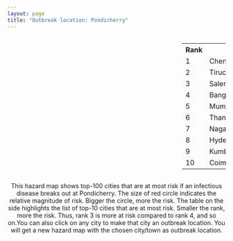 ```yaml
---
layout: page
title: "Outbreak location: Pondicherry"
---
```

<div style="width: 100%; overflow: auto;">
<div style="width: 75%; float: left;">
<div id="mapid">
<script src="https://buda-magenta.github.io/hazard_map/load_map.js"></script>

<script>
var marker_outbreak = L.marker([10.915649, 79.806949],{"autoPan": true}).addTo(map); marker_outbreak.bindTooltip("Pondicherry").openTooltip();

var circle_1 = L.circle([13.083694, 80.270186], {"pane": "markerPane", "color": "red", "fill": true, "fillOpacity": 0.2, "fillRule": "evenodd", "lineCap": "round", "lineJoin": "round", "opacity": 1.0, "radius": 77927, "stroke": true, "weight": 3}).addTo(map);
circle_1.bindTooltip("Chennai<br>rank: 1<br>hazard index: 0.077928")
circle_1.bindPopup('<a href="https://buda-magenta.github.io/hazard_map/Chennai">Chennai</a>')

var circle_2 = L.circle([10.804973, 78.687030], {"pane": "markerPane", "color": "red", "fill": true, "fillOpacity": 0.2, "fillRule": "evenodd", "lineCap": "round", "lineJoin": "round", "opacity": 1.0, "radius": 76713, "stroke": true, "weight": 3}).addTo(map);
circle_2.bindTooltip("Tiruchirappalli<br>rank: 2<br>hazard index: 0.076714")
circle_2.bindPopup('<a href="https://buda-magenta.github.io/hazard_map/Tiruchirappalli">Tiruchirappalli</a>')

var circle_3 = L.circle([11.664300, 78.146000], {"pane": "markerPane", "color": "red", "fill": true, "fillOpacity": 0.2, "fillRule": "evenodd", "lineCap": "round", "lineJoin": "round", "opacity": 1.0, "radius": 72434, "stroke": true, "weight": 3}).addTo(map);
circle_3.bindTooltip("Salem<br>rank: 3<br>hazard index: 0.072435")
circle_3.bindPopup('<a href="https://buda-magenta.github.io/hazard_map/Salem">Salem</a>')

var circle_4 = L.circle([12.979120, 77.591300], {"pane": "markerPane", "color": "red", "fill": true, "fillOpacity": 0.2, "fillRule": "evenodd", "lineCap": "round", "lineJoin": "round", "opacity": 1.0, "radius": 23772, "stroke": true, "weight": 3}).addTo(map);
circle_4.bindTooltip("Bangalore<br>rank: 4<br>hazard index: 0.023772")
circle_4.bindPopup('<a href="https://buda-magenta.github.io/hazard_map/Bangalore">Bangalore</a>')

var circle_5 = L.circle([19.075990, 72.877393], {"pane": "markerPane", "color": "red", "fill": true, "fillOpacity": 0.2, "fillRule": "evenodd", "lineCap": "round", "lineJoin": "round", "opacity": 1.0, "radius": 13449, "stroke": true, "weight": 3}).addTo(map);
circle_5.bindTooltip("Mumbai<br>rank: 5<br>hazard index: 0.013449")
circle_5.bindPopup('<a href="https://buda-magenta.github.io/hazard_map/Mumbai">Mumbai</a>')

var circle_6 = L.circle([10.786027, 79.138150], {"pane": "markerPane", "color": "red", "fill": true, "fillOpacity": 0.2, "fillRule": "evenodd", "lineCap": "round", "lineJoin": "round", "opacity": 1.0, "radius": 10856, "stroke": true, "weight": 3}).addTo(map);
circle_6.bindTooltip("Thanjavur<br>rank: 6<br>hazard index: 0.010857")
circle_6.bindPopup('<a href="https://buda-magenta.github.io/hazard_map/Thanjavur">Thanjavur</a>')

var circle_7 = L.circle([10.805628, 79.824660], {"pane": "markerPane", "color": "red", "fill": true, "fillOpacity": 0.2, "fillRule": "evenodd", "lineCap": "round", "lineJoin": "round", "opacity": 1.0, "radius": 7921, "stroke": true, "weight": 3}).addTo(map);
circle_7.bindTooltip("Nagapattinam<br>rank: 7<br>hazard index: 0.007921")
circle_7.bindPopup('<a href="https://buda-magenta.github.io/hazard_map/Nagapattinam">Nagapattinam</a>')

var circle_8 = L.circle([17.388786, 78.461065], {"pane": "markerPane", "color": "red", "fill": true, "fillOpacity": 0.2, "fillRule": "evenodd", "lineCap": "round", "lineJoin": "round", "opacity": 1.0, "radius": 6478, "stroke": true, "weight": 3}).addTo(map);
circle_8.bindTooltip("Hyderabad<br>rank: 8<br>hazard index: 0.006479")
circle_8.bindPopup('<a href="https://buda-magenta.github.io/hazard_map/Hyderabad">Hyderabad</a>')

var circle_9 = L.circle([10.964555, 79.371730], {"pane": "markerPane", "color": "red", "fill": true, "fillOpacity": 0.2, "fillRule": "evenodd", "lineCap": "round", "lineJoin": "round", "opacity": 1.0, "radius": 6436, "stroke": true, "weight": 3}).addTo(map);
circle_9.bindTooltip("Kumbakonam<br>rank: 9<br>hazard index: 0.006437")
circle_9.bindPopup('<a href="https://buda-magenta.github.io/hazard_map/Kumbakonam">Kumbakonam</a>')

var circle_10 = L.circle([11.001812, 76.962843], {"pane": "markerPane", "color": "red", "fill": true, "fillOpacity": 0.2, "fillRule": "evenodd", "lineCap": "round", "lineJoin": "round", "opacity": 1.0, "radius": 6277, "stroke": true, "weight": 3}).addTo(map);
circle_10.bindTooltip("Coimbatore<br>rank: 10<br>hazard index: 0.006277")
circle_10.bindPopup('<a href="https://buda-magenta.github.io/hazard_map/Coimbatore">Coimbatore</a>')

var circle_11 = L.circle([10.500000, 78.833333], {"pane": "markerPane", "color": "red", "fill": true, "fillOpacity": 0.2, "fillRule": "evenodd", "lineCap": "round", "lineJoin": "round", "opacity": 1.0, "radius": 4731, "stroke": true, "weight": 3}).addTo(map);
circle_11.bindTooltip("Pudukkottai<br>rank: 11<br>hazard index: 0.004732")
circle_11.bindPopup('<a href="https://buda-magenta.github.io/hazard_map/Pudukkottai">Pudukkottai</a>')

var circle_12 = L.circle([13.631637, 79.423171], {"pane": "markerPane", "color": "red", "fill": true, "fillOpacity": 0.2, "fillRule": "evenodd", "lineCap": "round", "lineJoin": "round", "opacity": 1.0, "radius": 4114, "stroke": true, "weight": 3}).addTo(map);
circle_12.bindTooltip("Tirupati<br>rank: 12<br>hazard index: 0.004114")
circle_12.bindPopup('<a href="https://buda-magenta.github.io/hazard_map/Tirupati">Tirupati</a>')

var circle_13 = L.circle([11.715950, 79.767053], {"pane": "markerPane", "color": "red", "fill": true, "fillOpacity": 0.2, "fillRule": "evenodd", "lineCap": "round", "lineJoin": "round", "opacity": 1.0, "radius": 4013, "stroke": true, "weight": 3}).addTo(map);
circle_13.bindTooltip("Cuddalore Port<br>rank: 13<br>hazard index: 0.004014")
circle_13.bindPopup('<a href="https://buda-magenta.github.io/hazard_map/Cuddalore_Port">Cuddalore Port</a>')

var circle_14 = L.circle([10.044512, 78.743363], {"pane": "markerPane", "color": "red", "fill": true, "fillOpacity": 0.2, "fillRule": "evenodd", "lineCap": "round", "lineJoin": "round", "opacity": 1.0, "radius": 3999, "stroke": true, "weight": 3}).addTo(map);
circle_14.bindTooltip("Karaikkudi<br>rank: 14<br>hazard index: 0.003999")
circle_14.bindPopup('<a href="https://buda-magenta.github.io/hazard_map/Karaikkudi">Karaikkudi</a>')

var circle_15 = L.circle([12.227213, 79.070156], {"pane": "markerPane", "color": "red", "fill": true, "fillOpacity": 0.2, "fillRule": "evenodd", "lineCap": "round", "lineJoin": "round", "opacity": 1.0, "radius": 3391, "stroke": true, "weight": 3}).addTo(map);
circle_15.bindTooltip("Tiruvannamalai<br>rank: 15<br>hazard index: 0.003392")
circle_15.bindPopup('<a href="https://buda-magenta.github.io/hazard_map/Tiruvannamalai">Tiruvannamalai</a>')

var circle_16 = L.circle([18.521428, 73.854454], {"pane": "markerPane", "color": "red", "fill": true, "fillOpacity": 0.2, "fillRule": "evenodd", "lineCap": "round", "lineJoin": "round", "opacity": 1.0, "radius": 3357, "stroke": true, "weight": 3}).addTo(map);
circle_16.bindTooltip("Pune<br>rank: 16<br>hazard index: 0.003358")
circle_16.bindPopup('<a href="https://buda-magenta.github.io/hazard_map/Pune">Pune</a>')

var circle_17 = L.circle([22.541418, 88.357691], {"pane": "markerPane", "color": "red", "fill": true, "fillOpacity": 0.2, "fillRule": "evenodd", "lineCap": "round", "lineJoin": "round", "opacity": 1.0, "radius": 3259, "stroke": true, "weight": 3}).addTo(map);
circle_17.bindTooltip("Kolkata<br>rank: 17<br>hazard index: 0.003259")
circle_17.bindPopup('<a href="https://buda-magenta.github.io/hazard_map/Kolkata">Kolkata</a>')

var circle_18 = L.circle([11.369204, 77.676627], {"pane": "markerPane", "color": "red", "fill": true, "fillOpacity": 0.2, "fillRule": "evenodd", "lineCap": "round", "lineJoin": "round", "opacity": 1.0, "radius": 3258, "stroke": true, "weight": 3}).addTo(map);
circle_18.bindTooltip("Erode<br>rank: 18<br>hazard index: 0.003258")
circle_18.bindPopup('<a href="https://buda-magenta.github.io/hazard_map/Erode">Erode</a>')

var circle_19 = L.circle([10.346837, 78.654771], {"pane": "markerPane", "color": "red", "fill": true, "fillOpacity": 0.2, "fillRule": "evenodd", "lineCap": "round", "lineJoin": "round", "opacity": 1.0, "radius": 3022, "stroke": true, "weight": 3}).addTo(map);
circle_19.bindTooltip("Neiveli<br>rank: 19<br>hazard index: 0.003023")
circle_19.bindPopup('<a href="https://buda-magenta.github.io/hazard_map/Neiveli">Neiveli</a>')

var circle_20 = L.circle([12.869810, 74.843008], {"pane": "markerPane", "color": "red", "fill": true, "fillOpacity": 0.2, "fillRule": "evenodd", "lineCap": "round", "lineJoin": "round", "opacity": 1.0, "radius": 2867, "stroke": true, "weight": 3}).addTo(map);
circle_20.bindTooltip("Mangalore<br>rank: 20<br>hazard index: 0.002867")
circle_20.bindPopup('<a href="https://buda-magenta.github.io/hazard_map/Mangalore">Mangalore</a>')

var circle_21 = L.circle([12.794811, 79.000641], {"pane": "markerPane", "color": "red", "fill": true, "fillOpacity": 0.2, "fillRule": "evenodd", "lineCap": "round", "lineJoin": "round", "opacity": 1.0, "radius": 2865, "stroke": true, "weight": 3}).addTo(map);
circle_21.bindTooltip("Vellore<br>rank: 21<br>hazard index: 0.002865")
circle_21.bindPopup('<a href="https://buda-magenta.github.io/hazard_map/Vellore">Vellore</a>')

var circle_22 = L.circle([28.651718, 77.221939], {"pane": "markerPane", "color": "red", "fill": true, "fillOpacity": 0.2, "fillRule": "evenodd", "lineCap": "round", "lineJoin": "round", "opacity": 1.0, "radius": 2770, "stroke": true, "weight": 3}).addTo(map);
circle_22.bindTooltip("Delhi<br>rank: 22<br>hazard index: 0.002771")
circle_22.bindPopup('<a href="https://buda-magenta.github.io/hazard_map/Delhi">Delhi</a>')

var circle_23 = L.circle([9.926115, 78.114098], {"pane": "markerPane", "color": "red", "fill": true, "fillOpacity": 0.2, "fillRule": "evenodd", "lineCap": "round", "lineJoin": "round", "opacity": 1.0, "radius": 2738, "stroke": true, "weight": 3}).addTo(map);
circle_23.bindTooltip("Madurai<br>rank: 23<br>hazard index: 0.002738")
circle_23.bindPopup('<a href="https://buda-magenta.github.io/hazard_map/Madurai">Madurai</a>')

var circle_24 = L.circle([11.101781, 77.345192], {"pane": "markerPane", "color": "red", "fill": true, "fillOpacity": 0.2, "fillRule": "evenodd", "lineCap": "round", "lineJoin": "round", "opacity": 1.0, "radius": 2629, "stroke": true, "weight": 3}).addTo(map);
circle_24.bindTooltip("Tiruppur<br>rank: 24<br>hazard index: 0.002629")
circle_24.bindPopup('<a href="https://buda-magenta.github.io/hazard_map/Tiruppur">Tiruppur</a>')

var circle_25 = L.circle([11.258608, 75.778874], {"pane": "markerPane", "color": "red", "fill": true, "fillOpacity": 0.2, "fillRule": "evenodd", "lineCap": "round", "lineJoin": "round", "opacity": 1.0, "radius": 2555, "stroke": true, "weight": 3}).addTo(map);
circle_25.bindTooltip("Kozhikode<br>rank: 25<br>hazard index: 0.002555")
circle_25.bindPopup('<a href="https://buda-magenta.github.io/hazard_map/Kozhikode">Kozhikode</a>')

var circle_26 = L.circle([17.723128, 83.301284], {"pane": "markerPane", "color": "red", "fill": true, "fillOpacity": 0.2, "fillRule": "evenodd", "lineCap": "round", "lineJoin": "round", "opacity": 1.0, "radius": 2504, "stroke": true, "weight": 3}).addTo(map);
circle_26.bindTooltip("Visakhapatnam<br>rank: 26<br>hazard index: 0.002505")
circle_26.bindPopup('<a href="https://buda-magenta.github.io/hazard_map/Visakhapatnam">Visakhapatnam</a>')

var circle_27 = L.circle([8.701220, 77.579269], {"pane": "markerPane", "color": "red", "fill": true, "fillOpacity": 0.2, "fillRule": "evenodd", "lineCap": "round", "lineJoin": "round", "opacity": 1.0, "radius": 2161, "stroke": true, "weight": 3}).addTo(map);
circle_27.bindTooltip("Tirunelveli<br>rank: 27<br>hazard index: 0.002161")
circle_27.bindPopup('<a href="https://buda-magenta.github.io/hazard_map/Tirunelveli">Tirunelveli</a>')

var circle_28 = L.circle([13.160105, 79.155551], {"pane": "markerPane", "color": "red", "fill": true, "fillOpacity": 0.2, "fillRule": "evenodd", "lineCap": "round", "lineJoin": "round", "opacity": 1.0, "radius": 2092, "stroke": true, "weight": 3}).addTo(map);
circle_28.bindTooltip("Chittoor<br>rank: 28<br>hazard index: 0.002092")
circle_28.bindPopup('<a href="https://buda-magenta.github.io/hazard_map/Chittoor">Chittoor</a>')

var circle_29 = L.circle([19.194329, 72.970178], {"pane": "markerPane", "color": "red", "fill": true, "fillOpacity": 0.2, "fillRule": "evenodd", "lineCap": "round", "lineJoin": "round", "opacity": 1.0, "radius": 1960, "stroke": true, "weight": 3}).addTo(map);
circle_29.bindTooltip("Thane<br>rank: 29<br>hazard index: 0.001960")
circle_29.bindPopup('<a href="https://buda-magenta.github.io/hazard_map/Thane">Thane</a>')

var circle_30 = L.circle([16.508759, 80.618510], {"pane": "markerPane", "color": "red", "fill": true, "fillOpacity": 0.2, "fillRule": "evenodd", "lineCap": "round", "lineJoin": "round", "opacity": 1.0, "radius": 1804, "stroke": true, "weight": 3}).addTo(map);
circle_30.bindTooltip("Vijayawada<br>rank: 30<br>hazard index: 0.001805")
circle_30.bindPopup('<a href="https://buda-magenta.github.io/hazard_map/Vijayawada">Vijayawada</a>')

var circle_31 = L.circle([25.531031, 78.652689], {"pane": "markerPane", "color": "red", "fill": true, "fillOpacity": 0.2, "fillRule": "evenodd", "lineCap": "round", "lineJoin": "round", "opacity": 1.0, "radius": 1367, "stroke": true, "weight": 3}).addTo(map);
circle_31.bindTooltip("Jhansi<br>rank: 31<br>hazard index: 0.001367")
circle_31.bindPopup('<a href="https://buda-magenta.github.io/hazard_map/Jhansi">Jhansi</a>')

var circle_32 = L.circle([20.266777, 85.843559], {"pane": "markerPane", "color": "red", "fill": true, "fillOpacity": 0.2, "fillRule": "evenodd", "lineCap": "round", "lineJoin": "round", "opacity": 1.0, "radius": 1212, "stroke": true, "weight": 3}).addTo(map);
circle_32.bindTooltip("Bhubaneswar<br>rank: 32<br>hazard index: 0.001213")
circle_32.bindPopup('<a href="https://buda-magenta.github.io/hazard_map/Bhubaneswar">Bhubaneswar</a>')

var circle_33 = L.circle([12.305183, 76.655361], {"pane": "markerPane", "color": "red", "fill": true, "fillOpacity": 0.2, "fillRule": "evenodd", "lineCap": "round", "lineJoin": "round", "opacity": 1.0, "radius": 1117, "stroke": true, "weight": 3}).addTo(map);
circle_33.bindTooltip("Mysore<br>rank: 33<br>hazard index: 0.001117")
circle_33.bindPopup('<a href="https://buda-magenta.github.io/hazard_map/Mysore">Mysore</a>')

var circle_34 = L.circle([13.125476, 80.094090], {"pane": "markerPane", "color": "red", "fill": true, "fillOpacity": 0.2, "fillRule": "evenodd", "lineCap": "round", "lineJoin": "round", "opacity": 1.0, "radius": 1113, "stroke": true, "weight": 3}).addTo(map);
circle_34.bindTooltip("Avadi<br>rank: 34<br>hazard index: 0.001113")
circle_34.bindPopup('<a href="https://buda-magenta.github.io/hazard_map/Avadi">Avadi</a>')

var circle_35 = L.circle([13.156387, 80.300528], {"pane": "markerPane", "color": "red", "fill": true, "fillOpacity": 0.2, "fillRule": "evenodd", "lineCap": "round", "lineJoin": "round", "opacity": 1.0, "radius": 1061, "stroke": true, "weight": 3}).addTo(map);
circle_35.bindTooltip("Tiruvottiyur<br>rank: 35<br>hazard index: 0.001062")
circle_35.bindPopup('<a href="https://buda-magenta.github.io/hazard_map/Tiruvottiyur">Tiruvottiyur</a>')

var circle_36 = L.circle([8.188047, 77.429049], {"pane": "markerPane", "color": "red", "fill": true, "fillOpacity": 0.2, "fillRule": "evenodd", "lineCap": "round", "lineJoin": "round", "opacity": 1.0, "radius": 1021, "stroke": true, "weight": 3}).addTo(map);
circle_36.bindTooltip("Nagercoil<br>rank: 36<br>hazard index: 0.001021")
circle_36.bindPopup('<a href="https://buda-magenta.github.io/hazard_map/Nagercoil">Nagercoil</a>')

var circle_37 = L.circle([15.351838, 75.137985], {"pane": "markerPane", "color": "red", "fill": true, "fillOpacity": 0.2, "fillRule": "evenodd", "lineCap": "round", "lineJoin": "round", "opacity": 1.0, "radius": 1017, "stroke": true, "weight": 3}).addTo(map);
circle_37.bindTooltip("Hubli<br>rank: 37<br>hazard index: 0.001017")
circle_37.bindPopup('<a href="https://buda-magenta.github.io/hazard_map/Hubli">Hubli</a>')

var circle_38 = L.circle([10.330330, 78.067398], {"pane": "markerPane", "color": "red", "fill": true, "fillOpacity": 0.2, "fillRule": "evenodd", "lineCap": "round", "lineJoin": "round", "opacity": 1.0, "radius": 885, "stroke": true, "weight": 3}).addTo(map);
circle_38.bindTooltip("Dindigul<br>rank: 38<br>hazard index: 0.000886")
circle_38.bindPopup('<a href="https://buda-magenta.github.io/hazard_map/Dindigul">Dindigul</a>')

var circle_39 = L.circle([10.787898, 76.474087], {"pane": "markerPane", "color": "red", "fill": true, "fillOpacity": 0.2, "fillRule": "evenodd", "lineCap": "round", "lineJoin": "round", "opacity": 1.0, "radius": 774, "stroke": true, "weight": 3}).addTo(map);
circle_39.bindTooltip("Palakkad<br>rank: 39<br>hazard index: 0.000775")
circle_39.bindPopup('<a href="https://buda-magenta.github.io/hazard_map/Palakkad">Palakkad</a>')

var circle_40 = L.circle([14.449372, 79.987376], {"pane": "markerPane", "color": "red", "fill": true, "fillOpacity": 0.2, "fillRule": "evenodd", "lineCap": "round", "lineJoin": "round", "opacity": 1.0, "radius": 731, "stroke": true, "weight": 3}).addTo(map);
circle_40.bindTooltip("Nellore<br>rank: 40<br>hazard index: 0.000731")
circle_40.bindPopup('<a href="https://buda-magenta.github.io/hazard_map/Nellore">Nellore</a>')

var circle_41 = L.circle([12.929903, 80.111823], {"pane": "markerPane", "color": "red", "fill": true, "fillOpacity": 0.2, "fillRule": "evenodd", "lineCap": "round", "lineJoin": "round", "opacity": 1.0, "radius": 680, "stroke": true, "weight": 3}).addTo(map);
circle_41.bindTooltip("Tambaram<br>rank: 41<br>hazard index: 0.000680")
circle_41.bindPopup('<a href="https://buda-magenta.github.io/hazard_map/Tambaram">Tambaram</a>')

var circle_42 = L.circle([13.340077, 77.100621], {"pane": "markerPane", "color": "red", "fill": true, "fillOpacity": 0.2, "fillRule": "evenodd", "lineCap": "round", "lineJoin": "round", "opacity": 1.0, "radius": 607, "stroke": true, "weight": 3}).addTo(map);
circle_42.bindTooltip("Tumkur<br>rank: 42<br>hazard index: 0.000607")
circle_42.bindPopup('<a href="https://buda-magenta.github.io/hazard_map/Tumkur">Tumkur</a>')

var circle_43 = L.circle([8.576971, 77.050125], {"pane": "markerPane", "color": "red", "fill": true, "fillOpacity": 0.2, "fillRule": "evenodd", "lineCap": "round", "lineJoin": "round", "opacity": 1.0, "radius": 573, "stroke": true, "weight": 3}).addTo(map);
circle_43.bindTooltip("Thiruvananthapuram<br>rank: 43<br>hazard index: 0.000574")
circle_43.bindPopup('<a href="https://buda-magenta.github.io/hazard_map/Thiruvananthapuram">Thiruvananthapuram</a>')

var circle_44 = L.circle([21.149813, 79.082056], {"pane": "markerPane", "color": "red", "fill": true, "fillOpacity": 0.2, "fillRule": "evenodd", "lineCap": "round", "lineJoin": "round", "opacity": 1.0, "radius": 551, "stroke": true, "weight": 3}).addTo(map);
circle_44.bindTooltip("Nagpur<br>rank: 44<br>hazard index: 0.000551")
circle_44.bindPopup('<a href="https://buda-magenta.github.io/hazard_map/Nagpur">Nagpur</a>')

var circle_45 = L.circle([16.850253, 74.594888], {"pane": "markerPane", "color": "red", "fill": true, "fillOpacity": 0.2, "fillRule": "evenodd", "lineCap": "round", "lineJoin": "round", "opacity": 1.0, "radius": 541, "stroke": true, "weight": 3}).addTo(map);
circle_45.bindTooltip("Sangli<br>rank: 45<br>hazard index: 0.000542")
circle_45.bindPopup('<a href="https://buda-magenta.github.io/hazard_map/Sangli">Sangli</a>')

var circle_46 = L.circle([15.857267, 74.506934], {"pane": "markerPane", "color": "red", "fill": true, "fillOpacity": 0.2, "fillRule": "evenodd", "lineCap": "round", "lineJoin": "round", "opacity": 1.0, "radius": 526, "stroke": true, "weight": 3}).addTo(map);
circle_46.bindTooltip("Belgaum<br>rank: 46<br>hazard index: 0.000526")
circle_46.bindPopup('<a href="https://buda-magenta.github.io/hazard_map/Belgaum">Belgaum</a>')

var circle_47 = L.circle([14.466127, 75.920636], {"pane": "markerPane", "color": "red", "fill": true, "fillOpacity": 0.2, "fillRule": "evenodd", "lineCap": "round", "lineJoin": "round", "opacity": 1.0, "radius": 468, "stroke": true, "weight": 3}).addTo(map);
circle_47.bindTooltip("Davanagere<br>rank: 47<br>hazard index: 0.000469")
circle_47.bindPopup('<a href="https://buda-magenta.github.io/hazard_map/Davanagere">Davanagere</a>')

var circle_48 = L.circle([12.989816, 80.100987], {"pane": "markerPane", "color": "red", "fill": true, "fillOpacity": 0.2, "fillRule": "evenodd", "lineCap": "round", "lineJoin": "round", "opacity": 1.0, "radius": 468, "stroke": true, "weight": 3}).addTo(map);
circle_48.bindTooltip("Pallavaram<br>rank: 48<br>hazard index: 0.000469")
circle_48.bindPopup('<a href="https://buda-magenta.github.io/hazard_map/Pallavaram">Pallavaram</a>')

var circle_49 = L.circle([10.525626, 76.213254], {"pane": "markerPane", "color": "red", "fill": true, "fillOpacity": 0.2, "fillRule": "evenodd", "lineCap": "round", "lineJoin": "round", "opacity": 1.0, "radius": 453, "stroke": true, "weight": 3}).addTo(map);
circle_49.bindTooltip("Thrissur<br>rank: 49<br>hazard index: 0.000454")
circle_49.bindPopup('<a href="https://buda-magenta.github.io/hazard_map/Thrissur">Thrissur</a>')

var circle_50 = L.circle([23.258486, 77.401989], {"pane": "markerPane", "color": "red", "fill": true, "fillOpacity": 0.2, "fillRule": "evenodd", "lineCap": "round", "lineJoin": "round", "opacity": 1.0, "radius": 411, "stroke": true, "weight": 3}).addTo(map);
circle_50.bindTooltip("Bhopal<br>rank: 50<br>hazard index: 0.000412")
circle_50.bindPopup('<a href="https://buda-magenta.github.io/hazard_map/Bhopal">Bhopal</a>')

var circle_51 = L.circle([27.175255, 78.009816], {"pane": "markerPane", "color": "red", "fill": true, "fillOpacity": 0.2, "fillRule": "evenodd", "lineCap": "round", "lineJoin": "round", "opacity": 1.0, "radius": 360, "stroke": true, "weight": 3}).addTo(map);
circle_51.bindTooltip("Agra<br>rank: 51<br>hazard index: 0.000361")
circle_51.bindPopup('<a href="https://buda-magenta.github.io/hazard_map/Agra">Agra</a>')

var circle_52 = L.circle([12.792907, 78.699917], {"pane": "markerPane", "color": "red", "fill": true, "fillOpacity": 0.2, "fillRule": "evenodd", "lineCap": "round", "lineJoin": "round", "opacity": 1.0, "radius": 360, "stroke": true, "weight": 3}).addTo(map);
circle_52.bindTooltip("Ambur<br>rank: 52<br>hazard index: 0.000361")
circle_52.bindPopup('<a href="https://buda-magenta.github.io/hazard_map/Ambur">Ambur</a>')

var circle_53 = L.circle([18.112082, 83.405220], {"pane": "markerPane", "color": "red", "fill": true, "fillOpacity": 0.2, "fillRule": "evenodd", "lineCap": "round", "lineJoin": "round", "opacity": 1.0, "radius": 329, "stroke": true, "weight": 3}).addTo(map);
circle_53.bindTooltip("Vizianagaram<br>rank: 53<br>hazard index: 0.000329")
circle_53.bindPopup('<a href="https://buda-magenta.github.io/hazard_map/Vizianagaram">Vizianagaram</a>')

var circle_54 = L.circle([23.021624, 72.579707], {"pane": "markerPane", "color": "red", "fill": true, "fillOpacity": 0.2, "fillRule": "evenodd", "lineCap": "round", "lineJoin": "round", "opacity": 1.0, "radius": 313, "stroke": true, "weight": 3}).addTo(map);
circle_54.bindTooltip("Ahmedabad<br>rank: 54<br>hazard index: 0.000313")
circle_54.bindPopup('<a href="https://buda-magenta.github.io/hazard_map/Ahmedabad">Ahmedabad</a>')

var circle_55 = L.circle([12.955100, 78.269900], {"pane": "markerPane", "color": "red", "fill": true, "fillOpacity": 0.2, "fillRule": "evenodd", "lineCap": "round", "lineJoin": "round", "opacity": 1.0, "radius": 302, "stroke": true, "weight": 3}).addTo(map);
circle_55.bindTooltip("Robertson Pet<br>rank: 55<br>hazard index: 0.000302")
circle_55.bindPopup('<a href="https://buda-magenta.github.io/hazard_map/Robertson_Pet">Robertson Pet</a>')

var circle_56 = L.circle([9.931308, 76.267414], {"pane": "markerPane", "color": "red", "fill": true, "fillOpacity": 0.2, "fillRule": "evenodd", "lineCap": "round", "lineJoin": "round", "opacity": 1.0, "radius": 292, "stroke": true, "weight": 3}).addTo(map);
circle_56.bindTooltip("Kochi<br>rank: 56<br>hazard index: 0.000293")
circle_56.bindPopup('<a href="https://buda-magenta.github.io/hazard_map/Kochi">Kochi</a>')

var circle_57 = L.circle([11.664535, 92.739045], {"pane": "markerPane", "color": "red", "fill": true, "fillOpacity": 0.2, "fillRule": "evenodd", "lineCap": "round", "lineJoin": "round", "opacity": 1.0, "radius": 274, "stroke": true, "weight": 3}).addTo(map);
circle_57.bindTooltip("Port Blair<br>rank: 57<br>hazard index: 0.000275")
circle_57.bindPopup('<a href="https://buda-magenta.github.io/hazard_map/Port_Blair">Port Blair</a>')

var circle_58 = L.circle([8.887951, 76.595501], {"pane": "markerPane", "color": "red", "fill": true, "fillOpacity": 0.2, "fillRule": "evenodd", "lineCap": "round", "lineJoin": "round", "opacity": 1.0, "radius": 271, "stroke": true, "weight": 3}).addTo(map);
circle_58.bindTooltip("Kollam<br>rank: 58<br>hazard index: 0.000271")
circle_58.bindPopup('<a href="https://buda-magenta.github.io/hazard_map/Kollam">Kollam</a>')

var circle_59 = L.circle([17.005045, 81.780473], {"pane": "markerPane", "color": "red", "fill": true, "fillOpacity": 0.2, "fillRule": "evenodd", "lineCap": "round", "lineJoin": "round", "opacity": 1.0, "radius": 248, "stroke": true, "weight": 3}).addTo(map);
circle_59.bindTooltip("Rajahmundry<br>rank: 59<br>hazard index: 0.000248")
circle_59.bindPopup('<a href="https://buda-magenta.github.io/hazard_map/Rajahmundry">Rajahmundry</a>')

var circle_60 = L.circle([12.836393, 79.705330], {"pane": "markerPane", "color": "red", "fill": true, "fillOpacity": 0.2, "fillRule": "evenodd", "lineCap": "round", "lineJoin": "round", "opacity": 1.0, "radius": 247, "stroke": true, "weight": 3}).addTo(map);
circle_60.bindTooltip("Kanchipuram<br>rank: 60<br>hazard index: 0.000248")
circle_60.bindPopup('<a href="https://buda-magenta.github.io/hazard_map/Kanchipuram">Kanchipuram</a>')

var circle_61 = L.circle([21.170200, 72.831100], {"pane": "markerPane", "color": "red", "fill": true, "fillOpacity": 0.2, "fillRule": "evenodd", "lineCap": "round", "lineJoin": "round", "opacity": 1.0, "radius": 230, "stroke": true, "weight": 3}).addTo(map);
circle_61.bindTooltip("Surat<br>rank: 61<br>hazard index: 0.000231")
circle_61.bindPopup('<a href="https://buda-magenta.github.io/hazard_map/Surat">Surat</a>')

var circle_62 = L.circle([9.403158, 77.518264], {"pane": "markerPane", "color": "red", "fill": true, "fillOpacity": 0.2, "fillRule": "evenodd", "lineCap": "round", "lineJoin": "round", "opacity": 1.0, "radius": 228, "stroke": true, "weight": 3}).addTo(map);
circle_62.bindTooltip("Rajapalayam<br>rank: 62<br>hazard index: 0.000229")
circle_62.bindPopup('<a href="https://buda-magenta.github.io/hazard_map/Rajapalayam">Rajapalayam</a>')

var circle_63 = L.circle([19.261944, 73.194760], {"pane": "markerPane", "color": "red", "fill": true, "fillOpacity": 0.2, "fillRule": "evenodd", "lineCap": "round", "lineJoin": "round", "opacity": 1.0, "radius": 221, "stroke": true, "weight": 3}).addTo(map);
circle_63.bindTooltip("Ulhas Nagar<br>rank: 63<br>hazard index: 0.000221")
circle_63.bindPopup('<a href="https://buda-magenta.github.io/hazard_map/Ulhas_Nagar">Ulhas Nagar</a>')

var circle_64 = L.circle([12.732884, 77.830948], {"pane": "markerPane", "color": "red", "fill": true, "fillOpacity": 0.2, "fillRule": "evenodd", "lineCap": "round", "lineJoin": "round", "opacity": 1.0, "radius": 202, "stroke": true, "weight": 3}).addTo(map);
circle_64.bindTooltip("Hosur<br>rank: 64<br>hazard index: 0.000203")
circle_64.bindPopup('<a href="https://buda-magenta.github.io/hazard_map/Hosur">Hosur</a>')

var circle_65 = L.circle([18.627929, 73.800983], {"pane": "markerPane", "color": "red", "fill": true, "fillOpacity": 0.2, "fillRule": "evenodd", "lineCap": "round", "lineJoin": "round", "opacity": 1.0, "radius": 188, "stroke": true, "weight": 3}).addTo(map);
circle_65.bindTooltip("Pimpri Chinchwad<br>rank: 65<br>hazard index: 0.000189")
circle_65.bindPopup('<a href="https://buda-magenta.github.io/hazard_map/Pimpri_Chinchwad">Pimpri Chinchwad</a>')

var circle_66 = L.circle([20.011247, 73.790236], {"pane": "markerPane", "color": "red", "fill": true, "fillOpacity": 0.2, "fillRule": "evenodd", "lineCap": "round", "lineJoin": "round", "opacity": 1.0, "radius": 184, "stroke": true, "weight": 3}).addTo(map);
circle_66.bindTooltip("Nashik<br>rank: 66<br>hazard index: 0.000185")
circle_66.bindPopup('<a href="https://buda-magenta.github.io/hazard_map/Nashik">Nashik</a>')

var circle_67 = L.circle([12.523889, 76.896196], {"pane": "markerPane", "color": "red", "fill": true, "fillOpacity": 0.2, "fillRule": "evenodd", "lineCap": "round", "lineJoin": "round", "opacity": 1.0, "radius": 166, "stroke": true, "weight": 3}).addTo(map);
circle_67.bindTooltip("Mandya<br>rank: 67<br>hazard index: 0.000166")
circle_67.bindPopup('<a href="https://buda-magenta.github.io/hazard_map/Mandya">Mandya</a>')

var circle_68 = L.circle([19.439885, 72.880383], {"pane": "markerPane", "color": "red", "fill": true, "fillOpacity": 0.2, "fillRule": "evenodd", "lineCap": "round", "lineJoin": "round", "opacity": 1.0, "radius": 161, "stroke": true, "weight": 3}).addTo(map);
circle_68.bindTooltip("Vasai<br>rank: 68<br>hazard index: 0.000162")
circle_68.bindPopup('<a href="https://buda-magenta.github.io/hazard_map/Vasai">Vasai</a>')

var circle_69 = L.circle([13.137000, 78.133961], {"pane": "markerPane", "color": "red", "fill": true, "fillOpacity": 0.2, "fillRule": "evenodd", "lineCap": "round", "lineJoin": "round", "opacity": 1.0, "radius": 155, "stroke": true, "weight": 3}).addTo(map);
circle_69.bindTooltip("Kolar<br>rank: 69<br>hazard index: 0.000156")
circle_69.bindPopup('<a href="https://buda-magenta.github.io/hazard_map/Kolar">Kolar</a>')

var circle_70 = L.circle([15.398403, 73.812918], {"pane": "markerPane", "color": "red", "fill": true, "fillOpacity": 0.2, "fillRule": "evenodd", "lineCap": "round", "lineJoin": "round", "opacity": 1.0, "radius": 154, "stroke": true, "weight": 3}).addTo(map);
circle_70.bindTooltip("Vasco Da Gama<br>rank: 70<br>hazard index: 0.000155")
circle_70.bindPopup('<a href="https://buda-magenta.github.io/hazard_map/Vasco_Da_Gama">Vasco Da Gama</a>')

var circle_71 = L.circle([25.133173, 86.525040], {"pane": "markerPane", "color": "red", "fill": true, "fillOpacity": 0.2, "fillRule": "evenodd", "lineCap": "round", "lineJoin": "round", "opacity": 1.0, "radius": 150, "stroke": true, "weight": 3}).addTo(map);
circle_71.bindTooltip("Kharagpur<br>rank: 71<br>hazard index: 0.000150")
circle_71.bindPopup('<a href="https://buda-magenta.github.io/hazard_map/Kharagpur">Kharagpur</a>')

var circle_72 = L.circle([15.507555, 80.060800], {"pane": "markerPane", "color": "red", "fill": true, "fillOpacity": 0.2, "fillRule": "evenodd", "lineCap": "round", "lineJoin": "round", "opacity": 1.0, "radius": 146, "stroke": true, "weight": 3}).addTo(map);
circle_72.bindTooltip("Ongole<br>rank: 72<br>hazard index: 0.000146")
circle_72.bindPopup('<a href="https://buda-magenta.github.io/hazard_map/Ongole">Ongole</a>')

var circle_73 = L.circle([26.180598, 91.753943], {"pane": "markerPane", "color": "red", "fill": true, "fillOpacity": 0.2, "fillRule": "evenodd", "lineCap": "round", "lineJoin": "round", "opacity": 1.0, "radius": 144, "stroke": true, "weight": 3}).addTo(map);
circle_73.bindTooltip("Guwahati<br>rank: 73<br>hazard index: 0.000144")
circle_73.bindPopup('<a href="https://buda-magenta.github.io/hazard_map/Guwahati">Guwahati</a>')

var circle_74 = L.circle([17.980609, 79.598212], {"pane": "markerPane", "color": "red", "fill": true, "fillOpacity": 0.2, "fillRule": "evenodd", "lineCap": "round", "lineJoin": "round", "opacity": 1.0, "radius": 142, "stroke": true, "weight": 3}).addTo(map);
circle_74.bindTooltip("Warangal<br>rank: 74<br>hazard index: 0.000142")
circle_74.bindPopup('<a href="https://buda-magenta.github.io/hazard_map/Warangal">Warangal</a>')

var circle_75 = L.circle([19.807608, 85.825254], {"pane": "markerPane", "color": "red", "fill": true, "fillOpacity": 0.2, "fillRule": "evenodd", "lineCap": "round", "lineJoin": "round", "opacity": 1.0, "radius": 139, "stroke": true, "weight": 3}).addTo(map);
circle_75.bindTooltip("Puri<br>rank: 75<br>hazard index: 0.000140")
circle_75.bindPopup('<a href="https://buda-magenta.github.io/hazard_map/Puri">Puri</a>')

var circle_76 = L.circle([13.007082, 76.099270], {"pane": "markerPane", "color": "red", "fill": true, "fillOpacity": 0.2, "fillRule": "evenodd", "lineCap": "round", "lineJoin": "round", "opacity": 1.0, "radius": 139, "stroke": true, "weight": 3}).addTo(map);
circle_76.bindTooltip("Hassan<br>rank: 76<br>hazard index: 0.000139")
circle_76.bindPopup('<a href="https://buda-magenta.github.io/hazard_map/Hassan">Hassan</a>')

var circle_77 = L.circle([16.291519, 80.454159], {"pane": "markerPane", "color": "red", "fill": true, "fillOpacity": 0.2, "fillRule": "evenodd", "lineCap": "round", "lineJoin": "round", "opacity": 1.0, "radius": 135, "stroke": true, "weight": 3}).addTo(map);
circle_77.bindTooltip("Guntur<br>rank: 77<br>hazard index: 0.000135")
circle_77.bindPopup('<a href="https://buda-magenta.github.io/hazard_map/Guntur">Guntur</a>')

var circle_78 = L.circle([17.636129, 74.298278], {"pane": "markerPane", "color": "red", "fill": true, "fillOpacity": 0.2, "fillRule": "evenodd", "lineCap": "round", "lineJoin": "round", "opacity": 1.0, "radius": 129, "stroke": true, "weight": 3}).addTo(map);
circle_78.bindTooltip("Satara<br>rank: 78<br>hazard index: 0.000129")
circle_78.bindPopup('<a href="https://buda-magenta.github.io/hazard_map/Satara">Satara</a>')

var circle_79 = L.circle([19.143607, 73.295535], {"pane": "markerPane", "color": "red", "fill": true, "fillOpacity": 0.2, "fillRule": "evenodd", "lineCap": "round", "lineJoin": "round", "opacity": 1.0, "radius": 128, "stroke": true, "weight": 3}).addTo(map);
circle_79.bindTooltip("Ambarnath<br>rank: 79<br>hazard index: 0.000129")
circle_79.bindPopup('<a href="https://buda-magenta.github.io/hazard_map/Ambarnath">Ambarnath</a>')

var circle_80 = L.circle([13.932609, 75.574978], {"pane": "markerPane", "color": "red", "fill": true, "fillOpacity": 0.2, "fillRule": "evenodd", "lineCap": "round", "lineJoin": "round", "opacity": 1.0, "radius": 128, "stroke": true, "weight": 3}).addTo(map);
circle_80.bindTooltip("Shimoga<br>rank: 80<br>hazard index: 0.000128")
circle_80.bindPopup('<a href="https://buda-magenta.github.io/hazard_map/Shimoga">Shimoga</a>')

var circle_81 = L.circle([26.915458, 75.818982], {"pane": "markerPane", "color": "red", "fill": true, "fillOpacity": 0.2, "fillRule": "evenodd", "lineCap": "round", "lineJoin": "round", "opacity": 1.0, "radius": 116, "stroke": true, "weight": 3}).addTo(map);
circle_81.bindTooltip("Jaipur<br>rank: 81<br>hazard index: 0.000116")
circle_81.bindPopup('<a href="https://buda-magenta.github.io/hazard_map/Jaipur">Jaipur</a>')

var circle_82 = L.circle([14.625888, 75.635724], {"pane": "markerPane", "color": "red", "fill": true, "fillOpacity": 0.2, "fillRule": "evenodd", "lineCap": "round", "lineJoin": "round", "opacity": 1.0, "radius": 114, "stroke": true, "weight": 3}).addTo(map);
circle_82.bindTooltip("Ranibennur<br>rank: 82<br>hazard index: 0.000115")
circle_82.bindPopup('<a href="https://buda-magenta.github.io/hazard_map/Ranibennur">Ranibennur</a>')

var circle_83 = L.circle([26.055318, 82.993139], {"pane": "markerPane", "color": "red", "fill": true, "fillOpacity": 0.2, "fillRule": "evenodd", "lineCap": "round", "lineJoin": "round", "opacity": 1.0, "radius": 108, "stroke": true, "weight": 3}).addTo(map);
circle_83.bindTooltip("Nizamabad<br>rank: 83<br>hazard index: 0.000108")
circle_83.bindPopup('<a href="https://buda-magenta.github.io/hazard_map/Nizamabad">Nizamabad</a>')

var circle_84 = L.circle([14.654623, 77.556260], {"pane": "markerPane", "color": "red", "fill": true, "fillOpacity": 0.2, "fillRule": "evenodd", "lineCap": "round", "lineJoin": "round", "opacity": 1.0, "radius": 103, "stroke": true, "weight": 3}).addTo(map);
circle_84.bindTooltip("Anantapur<br>rank: 84<br>hazard index: 0.000103")
circle_84.bindPopup('<a href="https://buda-magenta.github.io/hazard_map/Anantapur">Anantapur</a>')

var circle_85 = L.circle([16.432998, 80.993715], {"pane": "markerPane", "color": "red", "fill": true, "fillOpacity": 0.2, "fillRule": "evenodd", "lineCap": "round", "lineJoin": "round", "opacity": 1.0, "radius": 102, "stroke": true, "weight": 3}).addTo(map);
circle_85.bindTooltip("Gudivada<br>rank: 85<br>hazard index: 0.000102")
circle_85.bindPopup('<a href="https://buda-magenta.github.io/hazard_map/Gudivada">Gudivada</a>')

var circle_86 = L.circle([22.591260, 88.390964], {"pane": "markerPane", "color": "red", "fill": true, "fillOpacity": 0.2, "fillRule": "evenodd", "lineCap": "round", "lineJoin": "round", "opacity": 1.0, "radius": 95, "stroke": true, "weight": 3}).addTo(map);
circle_86.bindTooltip("Bidhan Nagar<br>rank: 86<br>hazard index: 0.000095")
circle_86.bindPopup('<a href="https://buda-magenta.github.io/hazard_map/Bidhan_Nagar">Bidhan Nagar</a>')

var circle_87 = L.circle([9.500665, 76.412414], {"pane": "markerPane", "color": "red", "fill": true, "fillOpacity": 0.2, "fillRule": "evenodd", "lineCap": "round", "lineJoin": "round", "opacity": 1.0, "radius": 92, "stroke": true, "weight": 3}).addTo(map);
circle_87.bindTooltip("Alappuzha<br>rank: 87<br>hazard index: 0.000093")
circle_87.bindPopup('<a href="https://buda-magenta.github.io/hazard_map/Alappuzha">Alappuzha</a>')

var circle_88 = L.circle([8.805260, 78.145274], {"pane": "markerPane", "color": "red", "fill": true, "fillOpacity": 0.2, "fillRule": "evenodd", "lineCap": "round", "lineJoin": "round", "opacity": 1.0, "radius": 91, "stroke": true, "weight": 3}).addTo(map);
circle_88.bindTooltip("Thoothukudi<br>rank: 88<br>hazard index: 0.000092")
circle_88.bindPopup('<a href="https://buda-magenta.github.io/hazard_map/Thoothukudi">Thoothukudi</a>')

var circle_89 = L.circle([16.743454, 77.992319], {"pane": "markerPane", "color": "red", "fill": true, "fillOpacity": 0.2, "fillRule": "evenodd", "lineCap": "round", "lineJoin": "round", "opacity": 1.0, "radius": 90, "stroke": true, "weight": 3}).addTo(map);
circle_89.bindTooltip("Mahbubnagar<br>rank: 89<br>hazard index: 0.000091")
circle_89.bindPopup('<a href="https://buda-magenta.github.io/hazard_map/Mahbubnagar">Mahbubnagar</a>')

var circle_90 = L.circle([18.320022, 83.916077], {"pane": "markerPane", "color": "red", "fill": true, "fillOpacity": 0.2, "fillRule": "evenodd", "lineCap": "round", "lineJoin": "round", "opacity": 1.0, "radius": 90, "stroke": true, "weight": 3}).addTo(map);
circle_90.bindTooltip("Srikakulam<br>rank: 90<br>hazard index: 0.000091")
circle_90.bindPopup('<a href="https://buda-magenta.github.io/hazard_map/Srikakulam">Srikakulam</a>')

var circle_91 = L.circle([26.460914, 80.321759], {"pane": "markerPane", "color": "red", "fill": true, "fillOpacity": 0.2, "fillRule": "evenodd", "lineCap": "round", "lineJoin": "round", "opacity": 1.0, "radius": 88, "stroke": true, "weight": 3}).addTo(map);
circle_91.bindTooltip("Kanpur<br>rank: 91<br>hazard index: 0.000089")
circle_91.bindPopup('<a href="https://buda-magenta.github.io/hazard_map/Kanpur">Kanpur</a>')

var circle_92 = L.circle([22.297314, 73.194257], {"pane": "markerPane", "color": "red", "fill": true, "fillOpacity": 0.2, "fillRule": "evenodd", "lineCap": "round", "lineJoin": "round", "opacity": 1.0, "radius": 88, "stroke": true, "weight": 3}).addTo(map);
circle_92.bindTooltip("Vadodara<br>rank: 92<br>hazard index: 0.000088")
circle_92.bindPopup('<a href="https://buda-magenta.github.io/hazard_map/Vadodara">Vadodara</a>')

var circle_93 = L.circle([15.830925, 78.042537], {"pane": "markerPane", "color": "red", "fill": true, "fillOpacity": 0.2, "fillRule": "evenodd", "lineCap": "round", "lineJoin": "round", "opacity": 1.0, "radius": 86, "stroke": true, "weight": 3}).addTo(map);
circle_93.bindTooltip("Kurnool<br>rank: 93<br>hazard index: 0.000086")
circle_93.bindPopup('<a href="https://buda-magenta.github.io/hazard_map/Kurnool">Kurnool</a>')

var circle_94 = L.circle([21.500000, 86.750000], {"pane": "markerPane", "color": "red", "fill": true, "fillOpacity": 0.2, "fillRule": "evenodd", "lineCap": "round", "lineJoin": "round", "opacity": 1.0, "radius": 85, "stroke": true, "weight": 3}).addTo(map);
circle_94.bindTooltip("Baleshwar<br>rank: 94<br>hazard index: 0.000086")
circle_94.bindPopup('<a href="https://buda-magenta.github.io/hazard_map/Baleshwar">Baleshwar</a>')

var circle_95 = L.circle([20.432402, 73.141172], {"pane": "markerPane", "color": "red", "fill": true, "fillOpacity": 0.2, "fillRule": "evenodd", "lineCap": "round", "lineJoin": "round", "opacity": 1.0, "radius": 84, "stroke": true, "weight": 3}).addTo(map);
circle_95.bindTooltip("Valsad<br>rank: 95<br>hazard index: 0.000084")
circle_95.bindPopup('<a href="https://buda-magenta.github.io/hazard_map/Valsad">Valsad</a>')

var circle_96 = L.circle([19.295200, 72.854400], {"pane": "markerPane", "color": "red", "fill": true, "fillOpacity": 0.2, "fillRule": "evenodd", "lineCap": "round", "lineJoin": "round", "opacity": 1.0, "radius": 81, "stroke": true, "weight": 3}).addTo(map);
circle_96.bindTooltip("Mira-Bhayandar<br>rank: 96<br>hazard index: 0.000081")
circle_96.bindPopup('<a href="https://buda-magenta.github.io/hazard_map/Mira-Bhayandar">Mira-Bhayandar</a>')

var circle_97 = L.circle([27.633333, 77.583333], {"pane": "markerPane", "color": "red", "fill": true, "fillOpacity": 0.2, "fillRule": "evenodd", "lineCap": "round", "lineJoin": "round", "opacity": 1.0, "radius": 80, "stroke": true, "weight": 3}).addTo(map);
circle_97.bindTooltip("Mathura<br>rank: 97<br>hazard index: 0.000080")
circle_97.bindPopup('<a href="https://buda-magenta.github.io/hazard_map/Mathura">Mathura</a>')

var circle_98 = L.circle([18.761516, 79.478785], {"pane": "markerPane", "color": "red", "fill": true, "fillOpacity": 0.2, "fillRule": "evenodd", "lineCap": "round", "lineJoin": "round", "opacity": 1.0, "radius": 78, "stroke": true, "weight": 3}).addTo(map);
circle_98.bindTooltip("Ramagundam<br>rank: 98<br>hazard index: 0.000079")
circle_98.bindPopup('<a href="https://buda-magenta.github.io/hazard_map/Ramagundam">Ramagundam</a>')

var circle_99 = L.circle([16.181939, 81.135130], {"pane": "markerPane", "color": "red", "fill": true, "fillOpacity": 0.2, "fillRule": "evenodd", "lineCap": "round", "lineJoin": "round", "opacity": 1.0, "radius": 75, "stroke": true, "weight": 3}).addTo(map);
circle_99.bindTooltip("Machilipatnam<br>rank: 99<br>hazard index: 0.000076")
circle_99.bindPopup('<a href="https://buda-magenta.github.io/hazard_map/Machilipatnam">Machilipatnam</a>')

var circle_100 = L.circle([17.849907, 75.276320], {"pane": "markerPane", "color": "red", "fill": true, "fillOpacity": 0.2, "fillRule": "evenodd", "lineCap": "round", "lineJoin": "round", "opacity": 1.0, "radius": 70, "stroke": true, "weight": 3}).addTo(map);
circle_100.bindTooltip("Solapur<br>rank: 100<br>hazard index: 0.000071")
circle_100.bindPopup('<a href="https://buda-magenta.github.io/hazard_map/Solapur">Solapur</a>')
</script>
</div>
</div>


<div style="width: 20%; float: right;">
<table>
<tr>
<th>Rank</th>
<th>City</th>
</tr>

<tr>
<td>1</td>
<td>Chennai</td>
</tr>

<tr>
<td>2</td>
<td>Tiruchirappalli</td>
</tr>

<tr>
<td>3</td>
<td>Salem</td>
</tr>

<tr>
<td>4</td>
<td>Bangalore</td>
</tr>

<tr>
<td>5</td>
<td>Mumbai</td>
</tr>

<tr>
<td>6</td>
<td>Thanjavur</td>
</tr>

<tr>
<td>7</td>
<td>Nagapattinam</td>
</tr>

<tr>
<td>8</td>
<td>Hyderabad</td>
</tr>

<tr>
<td>9</td>
<td>Kumbakonam</td>
</tr>

<tr>
<td>10</td>
<td>Coimbatore</td>
</tr>

</table>
</div>
</div>


<p align="center">This hazard map shows top-100 cities that are at most risk if an infectious disease breaks out at Pondicherry. The size of red circle indicates the relative magnitude of risk. Bigger the circle, more the risk. The table on the side highlights the list of top-10 cities that are at most risk. Smaller the rank, more the risk. Thus, rank 3 is more at risk compared to rank 4, and so on.You can also click on any city to make that city an outbreak location. You will get a new hazard map with the chosen city/town as outbreak location.
</p>